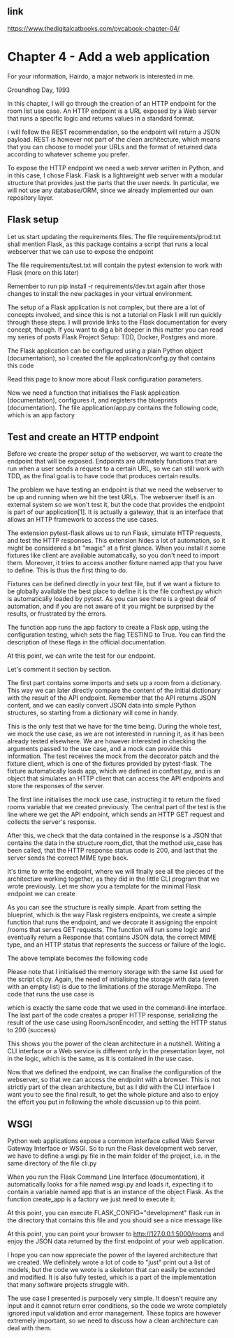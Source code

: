 ## link

https://www.thedigitalcatbooks.com/pycabook-chapter-04/

# Chapter 4 - Add a web application

For your information, Hairdo, a major network is interested in me.

Groundhog Day, 1993

In this chapter, I will go through the creation of an HTTP endpoint for the room list use case. An HTTP endpoint is a URL exposed by a Web server that runs a specific logic and returns values in a standard format.

I will follow the REST recommendation, so the endpoint will return a JSON payload. REST is however not part of the clean architecture, which means that you can choose to model your URLs and the format of returned data according to whatever scheme you prefer.

To expose the HTTP endpoint we need a web server written in Python, and in this case, I chose Flask. Flask is a lightweight web server with a modular structure that provides just the parts that the user needs. In particular, we will not use any database/ORM, since we already implemented our own repository layer.

## Flask setup

Let us start updating the requirements files. The file requirements/prod.txt shall mention Flask, as this package contains a script that runs a local webserver that we can use to expose the endpoint

The file requirements/test.txt will contain the pytest extension to work with Flask (more on this later)

Remember to run pip install -r requirements/dev.txt again after those changes to install the new packages in your virtual environment.

The setup of a Flask application is not complex, but there are a lot of concepts involved, and since this is not a tutorial on Flask I will run quickly through these steps. I will provide links to the Flask documentation for every concept, though. If you want to dig a bit deeper in this matter you can read my series of posts Flask Project Setup: TDD, Docker, Postgres and more.

The Flask application can be configured using a plain Python object (documentation), so I created the file application/config.py that contains this code

Read this page to know more about Flask configuration parameters.

Now we need a function that initialises the Flask application (documentation), configures it, and registers the blueprints (documentation). The file application/app.py contains the following code, which is an app factory

## Test and create an HTTP endpoint
Before we create the proper setup of the webserver, we want to create the endpoint that will be exposed. Endpoints are ultimately functions that are run when a user sends a request to a certain URL, so we can still work with TDD, as the final goal is to have code that produces certain results.

The problem we have testing an endpoint is that we need the webserver to be up and running when we hit the test URLs. The webserver itself is an external system so we won't test it, but the code that provides the endpoint is part of our application[1]. It is actually a gateway, that is an interface that allows an HTTP framework to access the use cases.

The extension pytest-flask allows us to run Flask, simulate HTTP requests, and test the HTTP responses. This extension hides a lot of automation, so it might be considered a bit "magic" at a first glance. When you install it some fixtures like client are available automatically, so you don't need to import them. Moreover, it tries to access another fixture named app that you have to define. This is thus the first thing to do.

Fixtures can be defined directly in your test file, but if we want a fixture to be globally available the best place to define it is the file conftest.py which is automatically loaded by pytest. As you can see there is a great deal of automation, and if you are not aware of it you might be surprised by the results, or frustrated by the errors.

The function app runs the app factory to create a Flask app, using the configuration testing, which sets the flag TESTING to True. You can find the description of these flags in the official documentation.

At this point, we can write the test for our endpoint.

Let's comment it section by section.

The first part contains some imports and sets up a room from a dictionary. This way we can later directly compare the content of the initial dictionary with the result of the API endpoint. Remember that the API returns JSON content, and we can easily convert JSON data into simple Python structures, so starting from a dictionary will come in handy.

This is the only test that we have for the time being. During the whole test, we mock the use case, as we are not interested in running it, as it has been already tested elsewhere. We are however interested in checking the arguments passed to the use case, and a mock can provide this information. The test receives the mock from the decorator patch and the fixture client, which is one of the fixtures provided by pytest-flask. The fixture automatically loads app, which we defined in conftest.py, and is an object that simulates an HTTP client that can access the API endpoints and store the responses of the server.

The first line initialises the mock use case, instructing it to return the fixed rooms variable that we created previously. The central part of the test is the line where we get the API endpoint, which sends an HTTP GET request and collects the server's response.

After this, we check that the data contained in the response is a JSON that contains the data in the structure room_dict, that the method use_case has been called, that the HTTP response status code is 200, and last that the server sends the correct MIME type back.

It's time to write the endpoint, where we will finally see all the pieces of the architecture working together, as they did in the little CLI program that we wrote previously. Let me show you a template for the minimal Flask endpoint we can create

As you can see the structure is really simple. Apart from setting the blueprint, which is the way Flask registers endpoints, we create a simple function that runs the endpoint, and we decorate it assigning the enpoint /rooms that serves GET requests. The function will run some logic and eventually return a Response that contains JSON data, the correct MIME type, and an HTTP status that represents the success or failure of the logic.

The above template becomes the following code

Please note that I initialised the memory storage with the same list used for the script cli.py. Again, the need of initialising the storage with data (even with an empty list) is due to the limitations of the storage MemRepo. The code that runs the use case is

which is exactly the same code that we used in the command-line interface. The last part of the code creates a proper HTTP response, serializing the result of the use case using RoomJsonEncoder, and setting the HTTP status to 200 (success)

This shows you the power of the clean architecture in a nutshell. Writing a CLI interface or a Web service is different only in the presentation layer, not in the logic, which is the same, as it is contained in the use case.

Now that we defined the endpoint, we can finalise the configuration of the webserver, so that we can access the endpoint with a browser. This is not strictly part of the clean architecture, but as I did with the CLI interface I want you to see the final result, to get the whole picture and also to enjoy the effort you put in following the whole discussion up to this point.

## WSGI
Python web applications expose a common interface called Web Server Gateway Interface or WSGI. So to run the Flask development web server, we have to define a wsgi.py file in the main folder of the project, i.e. in the same directory of the file cli.py

When you run the Flask Command Line Interface (documentation), it automatically looks for a file named wsgi.py and loads it, expecting it to contain a variable named app that is an instance of the object Flask. As the function create_app is a factory we just need to execute it.

At this point, you can execute FLASK_CONFIG="development" flask run in the directory that contains this file and you should see a nice message like

At this point, you can point your browser to http://127.0.0.1:5000/rooms and enjoy the JSON data returned by the first endpoint of your web application.

I hope you can now appreciate the power of the layered architecture that we created. We definitely wrote a lot of code to "just" print out a list of models, but the code we wrote is a skeleton that can easily be extended and modified. It is also fully tested, which is a part of the implementation that many software projects struggle with.

The use case I presented is purposely very simple. It doesn't require any input and it cannot return error conditions, so the code we wrote completely ignored input validation and error management. These topics are however extremely important, so we need to discuss how a clean architecture can deal with them.
